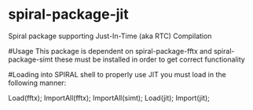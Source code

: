 # spiral-package-jit
Spiral package supporting Just-In-Time (aka RTC) Compilation

#Usage
This package is dependent on spiral-package-fftx and spiral-package-simt 
these must be installed in order to get correct functionality

#Loading into SPIRAL shell
to properly use JIT you must load in the following manner: 

Load(fftx);
ImportAll(fftx);
ImportAll(simt);
Load(jit);
Import(jit);